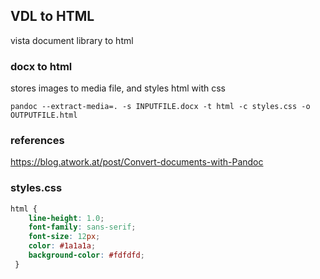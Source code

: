 ## VDL to HTML
vista document library to html




### docx to html
stores images to media file, and styles html with css
```
pandoc --extract-media=. -s INPUTFILE.docx -t html -c styles.css -o OUTPUTFILE.html
```


### references
https://blog.atwork.at/post/Convert-documents-with-Pandoc


### styles.css
```css
html {
    line-height: 1.0;
    font-family: sans-serif;
    font-size: 12px;
    color: #1a1a1a;
    background-color: #fdfdfd;
 }
```
